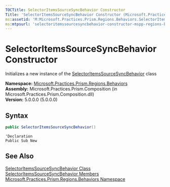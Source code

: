 ```yaml
---
TOCTitle: SelectorItemsSourceSyncBehavior Constructor
Title: 'SelectorItemsSourceSyncBehavior Constructor (Microsoft.Practices.Prism.Regions.Behaviors)'
ms:assetid: 'M:Microsoft.Practices.Prism.Regions.Behaviors.SelectorItemsSourceSyncBehavior.\#ctor'
ms:mtpsurl: 'selectoritemssourcesyncbehavior-constructor-mspp-regions-behaviors.md'
---
```



# SelectorItemsSourceSyncBehavior Constructor

Initializes a new instance of the [SelectorItemsSourceSyncBehavior](https://msdn.microsoft.com/library/microsoft.practices.prism.regions.behaviors.selectoritemssourcesyncbehavior) class

**Namespace:** [Microsoft.Practices.Prism.Regions.Behaviors](https://msdn.microsoft.com/library/microsoft.practices.prism.regions.behaviors)  
**Assembly:** Microsoft.Practices.Prism.Composition (in Microsoft.Practices.Prism.Composition.dll)  
**Version:** 5.0.0.0 (5.0.0.0)

## Syntax

```C#
public SelectorItemsSourceSyncBehavior()
```

```VB
'Declaration
Public Sub New
```

## See Also

[SelectorItemsSourceSyncBehavior Class](https://msdn.microsoft.com/library/microsoft.practices.prism.regions.behaviors.selectoritemssourcesyncbehavior)  
[SelectorItemsSourceSyncBehavior Members](https://msdn.microsoft.com/en-us/library/microsoft.practices.prism.regions.behaviors.selectoritemssourcesyncbehavior_members)  
[Microsoft.Practices.Prism.Regions.Behaviors Namespace](https://msdn.microsoft.com/library/microsoft.practices.prism.regions.behaviors)  